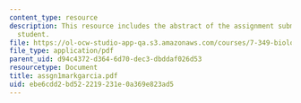 ```yaml
---
content_type: resource
description: This resource includes the abstract of the assignment submitted by the
  student.
file: https://ol-ocw-studio-app-qa.s3.amazonaws.com/courses/7-349-biological-computing-at-the-crossroads-of-engineering-and-science-spring-2005/ebe6cdd2bd522219231e0a369e823ad5_assgn1markgarcia.pdf
file_type: application/pdf
parent_uid: d94c4372-d364-6d70-dec3-dbddaf026d53
resourcetype: Document
title: assgn1markgarcia.pdf
uid: ebe6cdd2-bd52-2219-231e-0a369e823ad5
---
```

